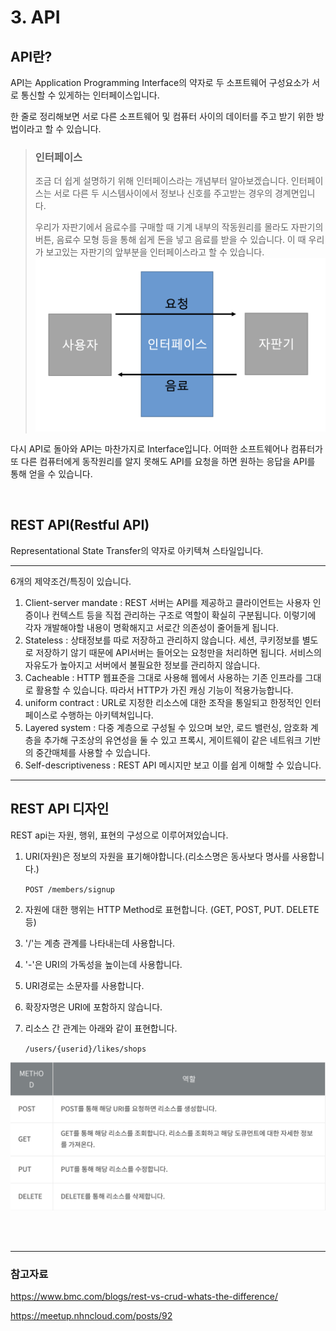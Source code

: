 # 3. API

## API란?
API는 Application Programming Interface의 약자로 두 소프트웨어 구성요소가 서로 통신할 수 있게하는 인터페이스입니다.

한 줄로 정리해보면 서로 다른 소프트웨어 및 컴퓨터 사이의 데이터를 주고 받기 위한 방법이라고 할 수 있습니다.



> ### 인터페이스
> 조금 더 쉽게 설명하기 위해 인터페이스라는 개념부터 알아보겠습니다. 인터페이스는 서로 다른 두 시스템사이에서 정보나 신호를 주고받는 경우의 경계면입니다.
> 
> 우리가 자판기에서 음료수를 구매할 때 기계 내부의 작동원리를 몰라도 자판기의 버튼, 음료수 모형 등을 통해 쉽게 돈을 넣고 음료를 받을 수 있습니다. 이 때 우리가 보고있는 자판기의 앞부분을 인터페이스라고 할 수 있습니다.
![](./img/interface.png)


다시 API로 돌아와 API는 마찬가지로 Interface입니다. 어떠한 소프트웨어나 컴퓨터가 또 다른 컴퓨터에게 동작원리를 알지 못해도 API를 요청을 하면 원하는 응답을 API를 통해 얻을 수 있습니다.

<br>

## REST API(Restful API)
Representational State Transfer의 약자로 아키텍쳐 스타일입니다.

---

6개의 제약조건/특징이 있습니다.
1. Client-server mandate : REST 서버는 API를 제공하고 클라이언트는 사용자 인증이나 컨텍스트 등을 직접 관리하는 구조로 역할이 확실히 구분됩니다. 이렇기에 각자 개발해야할 내용이 명확해지고 서로간 의존성이 줄어들게 됩니다.
2. Stateless : 상태정보를 따로 저장하고 관리하지 않습니다. 세션, 쿠키정보를 별도로 저장하기 않기 때문에 API서버는 들어오는 요청만을 처리하면 됩니다. 서비스의 자유도가 높아지고 서버에서 불필요한 정보를 관리하지 않습니다.
3. Cacheable : HTTP 웹표준을 그대로 사용해 웹에서 사용하는 기존 인프라를 그대로 활용할 수 있습니다. 따라서 HTTP가 가진 캐싱 기능이 적용가능합니다.
4. uniform contract : URL로 지정한 리소스에 대한 조작을 통일되고 한정적인 인터페이스로 수행하는 아키텍쳐입니다.
5. Layered system : 다중 계층으로 구성될 수 있으며 보안, 로드 밸런싱, 암호화 계층을 추가해 구조상의 유연성을 둘 수 있고 프록시, 게이트웨이 같은 네트워크 기반의 중간매체를 사용할 수 있습니다.
6. Self-descriptiveness : REST API 메시지만 보고 이를 쉽게 이해할 수 있습니다.

---

## REST API 디자인
REST api는 자원, 행위, 표현의 구성으로 이루어져있습니다.

1. URI(자원)은 정보의 자원을 표기해야합니다.(리소스명은 동사보다 명사를 사용합니다.)

    `POST /members/signup`

2. 자원에 대한 행위는 HTTP Method로 표현합니다. (GET, POST, PUT. DELETE 등)

3. '/'는  계층 관계를 나타내는데 사용합니다.

4. '-'은 URI의 가독성을 높이는데 사용합니다.

5. URI경로는 소문자를 사용합니다.

6. 확장자명은 URI에 포함하지 않습니다.

7. 리소스 간 관계는 아래와 같이 표현합니다.

    `/users/{userid}/likes/shops`


![](./img/api%20method.png)

<br>
<br>

---
### 참고자료
https://www.bmc.com/blogs/rest-vs-crud-whats-the-difference/

https://meetup.nhncloud.com/posts/92